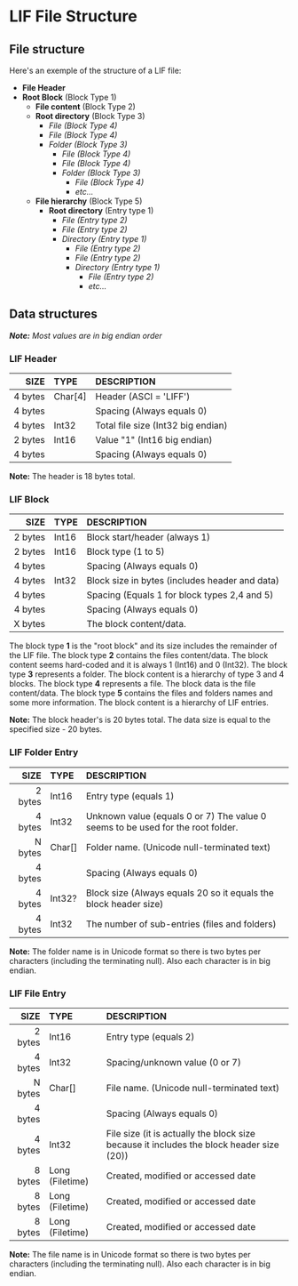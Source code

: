 # LIF File Structure
## File structure
Here's an exemple of the structure of a LIF file:
* **File Header**
* **Root Block** (Block Type 1)
  * **File content** (Block Type 2)
  * **Root directory** (Block Type 3)
    * *File (Block Type 4)* 
    * *File (Block Type 4)* 
    * *Folder (Block Type 3)* 
   	  * *File (Block Type 4)* 
   	  * *File (Block Type 4)* 
   	  * *Folder (Block Type 3)* 
   		* *File (Block Type 4)* 
   		* *etc...*
  * **File hierarchy** (Block Type 5)
    * **Root directory** (Entry type 1)
      * *File (Entry type 2)*
      * *File (Entry type 2)*
      * *Directory (Entry type 1)*
   	    * *File (Entry type 2)*
   	    * *File (Entry type 2)*
   	    * *Directory (Entry type 1)*
   	  	  * *File (Entry type 2)*
   	  	  * *etc...*
		
## Data structures
***Note:** Most values are in big endian order*
### LIF Header
  SIZE   |  TYPE  |   DESCRIPTION
-------: | :----- | :-------------------------------
 4 bytes | Char[4]| Header (ASCI = 'LIFF')
 4 bytes |        | Spacing (Always equals 0)
 4 bytes | Int32  | Total file size (Int32 big endian)
 2 bytes | Int16  | Value "1" (Int16 big endian)
 4 bytes |        | Spacing (Always equals 0)
**Note:** The header is 18 bytes total.
### LIF Block
  SIZE   |  TYPE  |   DESCRIPTION
-------: | :----- | :-------------------------------
 2 bytes | Int16  | Block start/header (always 1)
 2 bytes | Int16  | Block type (1 to 5)
 4 bytes |        | Spacing (Always equals 0)
 4 bytes | Int32  | Block size in bytes (includes header and data)
 4 bytes |        | Spacing (Equals 1 for block types 2,4 and 5)
 4 bytes |        | Spacing (Always equals 0)
 X bytes |        | The block content/data.
The block type **1** is the "root block" and its size includes the remainder of the LIF file.
The block type **2** contains the files content/data. The block content seems hard-coded and it is always 1 (Int16) and 0 (Int32).
The block type **3** represents a folder. The block content is a hierarchy of type 3 and 4 blocks.
The block type **4** represents a file. The block data is the file content/data.
The block type **5** contains the files and folders names and some more information. The block content is a hierarchy of LIF entries.

**Note:** The block header's is 20 bytes total. The data size is equal to the specified size - 20 bytes.
### LIF Folder Entry
  SIZE   |  TYPE  |   DESCRIPTION
-------: | :----- | :-------------------------------
 2 bytes | Int16  | Entry type (equals 1)
 4 bytes | Int32  | Unknown value (equals 0 or 7) The value 0 seems to be used for the root folder.
 N bytes | Char[] | Folder name. (Unicode null-terminated text) 
 4 bytes |        | Spacing (Always equals 0)
 4 bytes | Int32? | Block size (Always equals 20 so it equals the block header size)
 4 bytes | Int32  | The number of sub-entries (files and folders)

**Note:** The folder name is in Unicode format so there is two bytes per characters (including the terminating null). Also each character is in big endian.
### LIF File Entry
  SIZE   |  TYPE  |   DESCRIPTION
-------: | :----- | :-------------------------------
 2 bytes | Int16  | Entry type (equals 2)
 4 bytes | Int32  | Spacing/unknown value (0 or 7)
 N bytes | Char[] | File name. (Unicode null-terminated text)
 4 bytes |        | Spacing (Always equals 0)
 4 bytes | Int32  | File size (it is actually the block size because it includes the block header size (20))
 8 bytes | Long (Filetime)  | Created, modified or accessed date
 8 bytes | Long (Filetime)  | Created, modified or accessed date
 8 bytes | Long (Filetime)  | Created, modified or accessed date

**Note:** The file name is in Unicode format so there is two bytes per characters (including the terminating null). Also each character is in big endian.